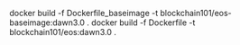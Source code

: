 docker build -f Dockerfile_baseimage -t blockchain101/eos-baseimage:dawn3.0 .
docker build -f Dockerfile -t blockchain101/eos:dawn3.0 .
